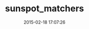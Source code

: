 ---
layout: post
title:  "sunspot_matchers"
repo:   "pivotal/sunspot_matchers"
date:   2015-02-18 17:07:26
gemurl: https://github.com/pivotal/sunspot_matchers
---